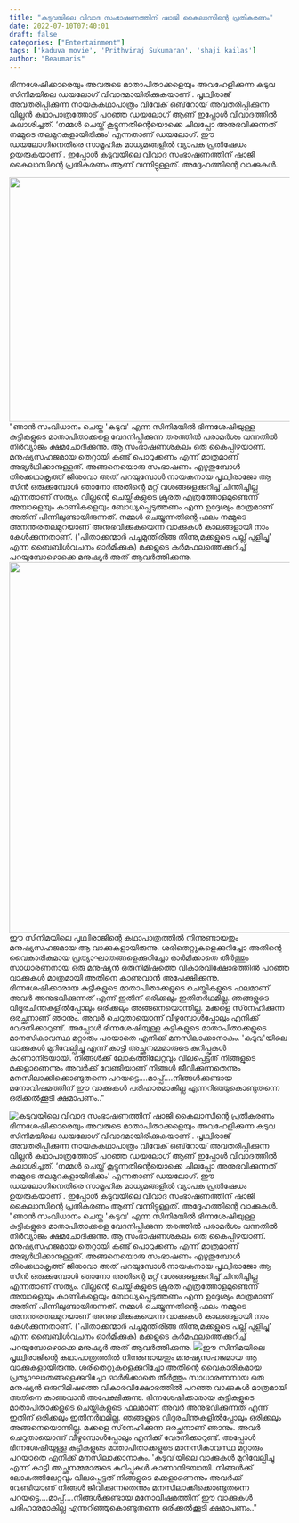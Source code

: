 ```yaml
---
title: "കടുവയിലെ വിവാദ സംഭാഷണത്തിന് ഷാജി കൈലാസിന്റെ പ്രതികരണം"
date: 2022-07-10T07:40:01
draft: false
categories: ["Entertainment"]
tags: ['kaduva movie', 'Prithviraj Sukumaran', 'shaji kailas']
author: "Beaumaris"
---
```


ഭിന്നശേഷിക്കാരെയും അവരുടെ മാതാപിതാക്കളെയും അവഹേളിക്കുന്ന കടുവ സിനിമയിലെ ഡയലോഗ് വിവാദമായിരിക്കുകയാണ് . പൃഥ്വിരാജ് അവതരിപ്പിക്കുന്ന നായകകഥാപാത്രം വിവേക് ഒബ്‌റോയ് അവതരിപ്പിക്കുന്ന വില്ലൻ കഥാപാത്രത്തോട് പറഞ്ഞ ഡയലോഗ് ആണ് ഇപ്പോൾ വിവാദത്തിൽ കലാശിച്ചത്. ‘നമ്മൾ ചെയ്ത് കൂട്ടുന്നതിന്റെയൊക്കെ ചിലപ്പോ അനുഭവിക്കുന്നത് നമ്മുടെ തലമുറകളായിരിക്കും’ എന്നതാണ് ഡയലോഗ്. ഈ ഡയലോഗിനെതിരെ സാമൂഹിക മാധ്യമങ്ങളിൽ വ്യാപക പ്രതിഷേധം ഉയരുകയാണ് . ഇപ്പോൾ കടുവയിലെ വിവാദ സംഭാഷണത്തിന് ഷാജി കൈലാസിന്റെ പ്രതികരണം ആണ് വന്നിട്ടുള്ളത്. അദ്ദേഹത്തിന്റെ വാക്കുകൾ.

<img class="wp-image-342255 aligncenter" src="https://cdn.boolokam.com/articles/2022/07/bdd.webp" alt="" width="836" height="439" />"ഞാന്‍ സംവിധാനം ചെയ്ത 'കടുവ' എന്ന സിനിമയില്‍ ഭിന്നശേഷിയുള്ള കുട്ടികളുടെ മാതാപിതാക്കളെ വേദനിപ്പിക്കുന്ന തരത്തില്‍ പരാമര്‍ശം വന്നതില്‍ നിര്‍വ്യാജം ക്ഷമചോദിക്കുന്നു. ആ സംഭാഷണശകലം ഒരു കൈപ്പിഴയാണ്. മനുഷ്യസഹജമായ തെറ്റായി കണ്ട് പൊറുക്കണം എന്ന് മാത്രമാണ് അഭ്യര്‍ഥിക്കാനുള്ളത്. അങ്ങനെയൊരു സംഭാഷണം എഴുതുമ്പോള്‍ തിരക്കഥാകൃത്ത് ജിനുവോ അത് പറയുമ്പോള്‍ നായകനായ പൃഥ്വിരാജോ ആ സീന്‍ ഒരുക്കുമ്പോള്‍ ഞാനോ അതിന്റെ മറ്റ് വശങ്ങളെക്കുറിച്ച് ചിന്തിച്ചില്ല എന്നതാണ് സത്യം. വില്ലന്റെ ചെയ്തികളുടെ ക്രൂരത എത്രത്തോളമുണ്ടെന്ന് അയാളെയും കാണികളെയും ബോധ്യപ്പെടുത്തണം എന്ന ഉദ്ദേശ്യം മാത്രമാണ് അതിന് പിന്നിലുണ്ടായിരുന്നത്. നമ്മള്‍ ചെയ്യുന്നതിന്റെ ഫലം നമ്മുടെ അനന്തരതലമുറയാണ് അനുഭവിക്കുകയെന്ന വാക്കുകള്‍ കാലങ്ങളായി നാം കേള്‍ക്കുന്നതാണ്. ('പിതാക്കന്മാര്‍ പച്ചമുന്തിരിങ്ങ തിന്നു,മക്കളുടെ പല്ല് പുളിച്ചു' എന്ന ബൈബിള്‍വചനം ഓര്‍മിക്കുക) മക്കളുടെ കര്‍മഫലത്തെക്കുറിച്ച് പറയുമ്പോഴൊക്കെ മനുഷ്യര്‍ അത് ആവര്‍ത്തിക്കുന്നു. <img class="wp-image-342256 aligncenter" src="https://cdn.boolokam.com/articles/2022/07/vvvv.webp" alt="" width="793" height="666" />ഈ സിനിമയിലെ പൃഥ്വിരാജിന്റെ കഥാപാത്രത്തില്‍ നിന്നുണ്ടായതും മനുഷ്യസഹജമായ ആ വാക്കുകളായിരുന്നു. ശരിതെറ്റുകളെക്കുറിച്ചോ അതിന്റെ വൈകാരികമായ പ്രത്യാഘാതങ്ങളെക്കുറിച്ചോ ഓര്‍മിക്കാതെ തീര്‍ത്തും സാധാരണനായ ഒരു മനുഷ്യന്‍ ഒരുനിമിഷത്തെ വികാരവിക്ഷോഭത്തില്‍ പറഞ്ഞ വാക്കുകള്‍ മാത്രമായി അതിനെ കാണുവാന്‍ അപേക്ഷിക്കുന്നു. ഭിന്നശേഷിക്കാരായ കുട്ടികളുടെ മാതാപിതാക്കളുടെ ചെയ്തികളുടെ ഫലമാണ് അവര്‍ അനുഭവിക്കുന്നത് എന്ന് ഇതിന് ഒരിക്കലും ഇതിനര്‍ഥമില്ല. ഞങ്ങളുടെ വിദൂരചിന്തകളില്‍പ്പോലും ഒരിക്കലും അങ്ങനെയൊന്നില്ല. മക്കളെ സ്‌നേഹിക്കുന്ന ഒരച്ഛനാണ് ഞാനും. അവര്‍ ചെറുതായൊന്ന് വീഴുമ്പോള്‍പ്പോലും എനിക്ക് വേദനിക്കാറുണ്ട്. അപ്പോള്‍ ഭിന്നശേഷിയുള്ള കുട്ടികളുടെ മാതാപിതാക്കളുടെ മാനസികാവസ്ഥ മറ്റാരും പറയാതെ എനിക്ക് മനസിലാക്കാനാകും. 'കടുവ'യിലെ വാക്കുകള്‍ മുറിവേല്പിച്ചു എന്ന് കാട്ടി അച്ഛനമ്മമാരുടെ കുറിപ്പുകള്‍ കാണാനിടയായി. നിങ്ങള്‍ക്ക് ലോകത്തിലേറ്റവും വിലപ്പെട്ടത് നിങ്ങളുടെ മക്കളാണെന്നും അവര്‍ക്ക് വേണ്ടിയാണ് നിങ്ങള്‍ ജീവിക്കുന്നതെന്നും മനസിലാക്കിക്കൊണ്ടുതന്നെ പറയട്ടെ....മാപ്പ്....നിങ്ങള്‍ക്കുണ്ടായ മനോവിഷമത്തിന് ഈ വാക്കുകള്‍ പരിഹാരമാകില്ല എന്നറിഞ്ഞുകൊണ്ടുതന്നെ ഒരിക്കല്‍ക്കൂടി ക്ഷമാപണം.."


![കടുവയിലെ വിവാദ സംഭാഷണത്തിന് ഷാജി കൈലാസിന്റെ പ്രതികരണം](https://cdn.boolokam.com/articles/2022/07/bdd.webp)ഭിന്നശേഷിക്കാരെയും അവരുടെ മാതാപിതാക്കളെയും അവഹേളിക്കുന്ന കടുവ സിനിമയിലെ ഡയലോഗ് വിവാദമായിരിക്കുകയാണ് . പൃഥ്വിരാജ് അവതരിപ്പിക്കുന്ന നായകകഥാപാത്രം വിവേക് ഒബ്‌റോയ് അവതരിപ്പിക്കുന്ന വില്ലൻ കഥാപാത്രത്തോട് പറഞ്ഞ ഡയലോഗ് ആണ് ഇപ്പോൾ വിവാദത്തിൽ കലാശിച്ചത്. ‘നമ്മൾ ചെയ്ത് കൂട്ടുന്നതിന്റെയൊക്കെ ചിലപ്പോ അനുഭവിക്കുന്നത് നമ്മുടെ തലമുറകളായിരിക്കും’ എന്നതാണ് ഡയലോഗ്. ഈ ഡയലോഗിനെതിരെ സാമൂഹിക മാധ്യമങ്ങളിൽ വ്യാപക പ്രതിഷേധം ഉയരുകയാണ് . ഇപ്പോൾ കടുവയിലെ വിവാദ സംഭാഷണത്തിന് ഷാജി കൈലാസിന്റെ പ്രതികരണം ആണ് വന്നിട്ടുള്ളത്. അദ്ദേഹത്തിന്റെ വാക്കുകൾ. "ഞാന്‍ സംവിധാനം ചെയ്ത 'കടുവ' എന്ന സിനിമയില്‍ ഭിന്നശേഷിയുള്ള കുട്ടികളുടെ മാതാപിതാക്കളെ വേദനിപ്പിക്കുന്ന തരത്തില്‍ പരാമര്‍ശം വന്നതില്‍ നിര്‍വ്യാജം ക്ഷമചോദിക്കുന്നു. ആ സംഭാഷണശകലം ഒരു കൈപ്പിഴയാണ്. മനുഷ്യസഹജമായ തെറ്റായി കണ്ട് പൊറുക്കണം എന്ന് മാത്രമാണ് അഭ്യര്‍ഥിക്കാനുള്ളത്. അങ്ങനെയൊരു സംഭാഷണം എഴുതുമ്പോള്‍ തിരക്കഥാകൃത്ത് ജിനുവോ അത് പറയുമ്പോള്‍ നായകനായ പൃഥ്വിരാജോ ആ സീന്‍ ഒരുക്കുമ്പോള്‍ ഞാനോ അതിന്റെ മറ്റ് വശങ്ങളെക്കുറിച്ച് ചിന്തിച്ചില്ല എന്നതാണ് സത്യം. വില്ലന്റെ ചെയ്തികളുടെ ക്രൂരത എത്രത്തോളമുണ്ടെന്ന് അയാളെയും കാണികളെയും ബോധ്യപ്പെടുത്തണം എന്ന ഉദ്ദേശ്യം മാത്രമാണ് അതിന് പിന്നിലുണ്ടായിരുന്നത്. നമ്മള്‍ ചെയ്യുന്നതിന്റെ ഫലം നമ്മുടെ അനന്തരതലമുറയാണ് അനുഭവിക്കുകയെന്ന വാക്കുകള്‍ കാലങ്ങളായി നാം കേള്‍ക്കുന്നതാണ്. ('പിതാക്കന്മാര്‍ പച്ചമുന്തിരിങ്ങ തിന്നു,മക്കളുടെ പല്ല് പുളിച്ചു' എന്ന ബൈബിള്‍വചനം ഓര്‍മിക്കുക) മക്കളുടെ കര്‍മഫലത്തെക്കുറിച്ച് പറയുമ്പോഴൊക്കെ മനുഷ്യര്‍ അത് ആവര്‍ത്തിക്കുന്നു. ![](https://cdn.boolokam.com/articles/2022/07/vvvv.webp)ഈ സിനിമയിലെ പൃഥ്വിരാജിന്റെ കഥാപാത്രത്തില്‍ നിന്നുണ്ടായതും മനുഷ്യസഹജമായ ആ വാക്കുകളായിരുന്നു. ശരിതെറ്റുകളെക്കുറിച്ചോ അതിന്റെ വൈകാരികമായ പ്രത്യാഘാതങ്ങളെക്കുറിച്ചോ ഓര്‍മിക്കാതെ തീര്‍ത്തും സാധാരണനായ ഒരു മനുഷ്യന്‍ ഒരുനിമിഷത്തെ വികാരവിക്ഷോഭത്തില്‍ പറഞ്ഞ വാക്കുകള്‍ മാത്രമായി അതിനെ കാണുവാന്‍ അപേക്ഷിക്കുന്നു. ഭിന്നശേഷിക്കാരായ കുട്ടികളുടെ മാതാപിതാക്കളുടെ ചെയ്തികളുടെ ഫലമാണ് അവര്‍ അനുഭവിക്കുന്നത് എന്ന് ഇതിന് ഒരിക്കലും ഇതിനര്‍ഥമില്ല. ഞങ്ങളുടെ വിദൂരചിന്തകളില്‍പ്പോലും ഒരിക്കലും അങ്ങനെയൊന്നില്ല. മക്കളെ സ്‌നേഹിക്കുന്ന ഒരച്ഛനാണ് ഞാനും. അവര്‍ ചെറുതായൊന്ന് വീഴുമ്പോള്‍പ്പോലും എനിക്ക് വേദനിക്കാറുണ്ട്. അപ്പോള്‍ ഭിന്നശേഷിയുള്ള കുട്ടികളുടെ മാതാപിതാക്കളുടെ മാനസികാവസ്ഥ മറ്റാരും പറയാതെ എനിക്ക് മനസിലാക്കാനാകും. 'കടുവ'യിലെ വാക്കുകള്‍ മുറിവേല്പിച്ചു എന്ന് കാട്ടി അച്ഛനമ്മമാരുടെ കുറിപ്പുകള്‍ കാണാനിടയായി. നിങ്ങള്‍ക്ക് ലോകത്തിലേറ്റവും വിലപ്പെട്ടത് നിങ്ങളുടെ മക്കളാണെന്നും അവര്‍ക്ക് വേണ്ടിയാണ് നിങ്ങള്‍ ജീവിക്കുന്നതെന്നും മനസിലാക്കിക്കൊണ്ടുതന്നെ പറയട്ടെ....മാപ്പ്....നിങ്ങള്‍ക്കുണ്ടായ മനോവിഷമത്തിന് ഈ വാക്കുകള്‍ പരിഹാരമാകില്ല എന്നറിഞ്ഞുകൊണ്ടുതന്നെ ഒരിക്കല്‍ക്കൂടി ക്ഷമാപണം.."
